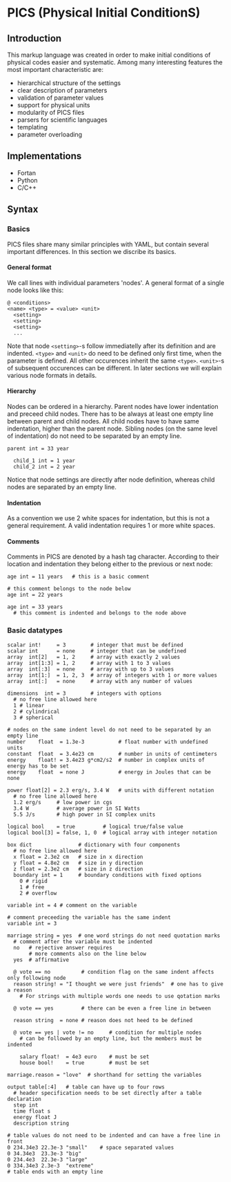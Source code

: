 # PICS (Physical Initial ConditionS)

## Introduction

This markup language was created in order to make initial conditions of physical codes easier and systematic.
Among many interesting features the most important characteristic are:

* hierarchical structure of the settings
* clear description of parameters
* validation of parameter values
* support for physical units
* modularity of PICS files
* parsers for scientific languages
* templating
* parameter overloading

## Implementations

* Fortan
* Python
* C/C++

## Syntax

### Basics

PICS files share many similar principles with YAML, but contain several important differences.
In this section we discribe its basics.

#### General format

We call lines with individual parameters 'nodes'.
A general format of a single node looks like this:
```
@ <conditions>
<name> <type> = <value> <unit>
  <setting>
  <setting>
  <setting>
  ...
```
Note that node `<setting>`-s follow immediatelly after its definition and are indented.
`<type>` and `<unit>` do need to be defined only first time, when the parameter is defined.
All other occurences inherit the same `<type>`.
`<unit>`-s of subsequent occurences can be different.
In later sections we will explain various node formats in details.

#### Hierarchy

Nodes can be ordered in a hierarchy.
Parent nodes have lower indentation and preceed child nodes.
There has to be always at least one empty line between parent and child nodes.
All child nodes have to have same indentation, higher than the parent node.
Sibling nodes (on the same level of indentation) do not need to be separated by an empty line.
```
parent int = 33 year

  child_1 int = 1 year
  child_2 int = 2 year
```
Notice that node settings are directly after node definition, whereas child nodes are separated by an empty line.

#### Indentation

As a convention we use 2 white spaces for indentation, but this is not a general requirement.
A valid indentation requires 1 or more white spaces.

#### Comments

Comments in PICS are denoted by a hash tag character.
According to their location and indentation they belong either to the previous or next node:
```
age int = 11 years   # this is a basic comment

# this comment belongs to the node below
age int = 22 years

age int = 33 years
  # this comment is indented and belongs to the node above
``` 

### Basic datatypes

```
scalar int!     = 3        # integer that must be defined
scalar int      = none     # integer that can be undefined
array  int[2]   = 1, 2     # array with exactly 2 values
array  int[1:3] = 1, 2     # array with 1 to 3 values
array  int[:3]  = none     # array with up to 3 values
array  int[1:]  = 1, 2, 3  # array of integers with 1 or more values
array  int[:]   = none     # array with any number of values
```

```
dimensions  int = 3        # integers with options
  # no free line allowed here
  1 # linear
  2 # cylindrical
  3 # spherical
```

```
# nodes on the same indent level do not need to be separated by an empty line
number    float  = 1.3e-3           # float number with undefined units
constant  float  = 3.4e23 cm        # number in units of centimeters
energy    float! = 3.4e23 g*cm2/s2  # number in complex units of energy has to be set
energy    float  = none J           # energy in Joules that can be none
```

```
power float[2] = 2.3 erg/s, 3.4 W   # units with different notation
  # no free line allowed here
  1.2 erg/s     # low power in cgs
  3.4 W         # average power in SI Watts
  5.5 J/s       # high power in SI complex units
```

```
logical bool    = true         # logical true/false value
logical bool[3] = false, 1, 0  # logical array with integer notation 
```

```
box dict               # dictionary with four components
  # no free line allowed here
  x float = 2.3e2 cm   # size in x direction
  y float = 4.8e2 cm   # size in y direction
  z float = 2.3e2 cm   # size in z direction
  boundary int = 1     # boundary conditions with fixed options
    0 # rigid
    1 # free
    2 # overflow
```

```
variable int = 4 # comment on the variable

# comment preceeding the variable has the same indent
variable int = 3

marriage string = yes  # one word strings do not need quotation marks
  # comment after the variable must be indented
  no   # rejective answer requires
       # more comments also on the line below
  yes  # affirmative

  @ vote == no          # condition flag on the same indent affects only following node
  reason string! = "I thought we were just friends"  # one has to give a reason
    # For strings with multiple words one needs to use qotation marks

  @ vote == yes         # there can be even a free line in between
  
  reason string  = none # reason does not heed to be defined

  @ vote == yes | vote != no     # condition for multiple nodes
    # can be followed by an empty line, but the members must be indented
    
    salary float!  = 4e3 euro    # must be set
    house bool!    = true        # must be set
```

```
marriage.reason = "love"  # shorthand for setting the variables

output table[:4]   # table can have up to four rows
  # header specification needs to be set directly after a table declaration
  step int
  time float s
  energy float J
  description string

# table values do not need to be indented and can have a free line in front
0 234.34e3 22.3e-3 "small"    # space separated values
0 34.34e3  23.3e-3 "big"
0 234.4e3  22.3e-3 "large"
0 334.34e3 2.3e-3  "extreme"
# table ends with an empty line
```